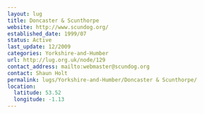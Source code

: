 ```yaml
---
layout: lug
title: Doncaster & Scunthorpe
website: http://www.scundog.org/
established_date: 1999/07
status: Active
last_update: 12/2009
categories: Yorkshire-and-Humber
url: http://lug.org.uk/node/129
contact_address: mailto:webmaster@scundog.org
contact: Shaun Holt
permalink: lugs/Yorkshire-and-Humber/Doncaster & Scunthorpe/
location:
  latitude: 53.52
  longitude: -1.13
---
```

